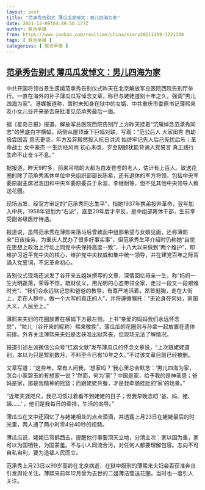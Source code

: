 ```yaml
---
layout: post
title: "范承秀告别式 薄瓜瓜发悼文：男儿四海为家"
date: 2021-12-09T04:49:50.177Z
author: 联合早报
from: https://www.zaobao.com/realtime/china/story20211209-1221398
tags: [ 联合早报 ]
categories: [ 联合早报 ]
---
```

<!--1639042260000-->
[范承秀告别式 薄瓜瓜发悼文：男儿四海为家](https://www.zaobao.com/realtime/china/story20211209-1221398)
------

<div>
<p>中共开国将领谷景生遗孀范承秀告别仪式昨天在北京解放军总医院西院告别厅举行。一直在海外的孙子薄瓜瓜写悼念文章，称已与姥姥道别十年之久，强调“男儿四海为家”。港媒报道称，暂时未知身在狱中的女婿、中共重庆市委原书记薄熙来及小女儿谷开来是否获批准见范承秀最后一面。</p><p>据《星岛日报》报道，解放军总医院西院告别厅上方昨天挂着“沉痛悼念范承秀同志”的黑底白字横幅，两侧从屋顶垂下巨幅对联，写着：“范公后人 大家闺秀 自幼倍尝困苦 意志更坚，年方及笄毅然投入抗日洪流 始终牢记先人后己先忧后乐；革命战士 女中豪杰 一生历经风雨 初心未改，岁至期颐犹能背诵入党誓言 真正践行生命不止奋斗不息。”</p><p>据报道，昨天9时多，前来吊唁的大都为白发苍苍的老人，估计有上百人。致送花圈的除了范承秀离休单位中央组织部部长陈希，还有退休的军方将领，包括中央军委原副主席迟浩田和中央军委原委员于永波、李继耐等，但不见其他中央领导人致送花圈。</p><section id="imu"><div id="dfp-ad-imu1">        </div></section><p>现场派发、经官方审定的“范承秀同志生平”，指她1937年携弟投奔革命，翌年加入中共，1958年错划为“右派”，直至20年后才平反，是中组部离休干部，生前享受副省级医疗待遇。</p><p>报道说，虽然范承秀在薄熙来落马后曾致函中组部希望与女婿见面，还称薄熙来“日夜操劳，为重庆人民办了很多好事实事”，但范承秀生平介绍时仍称她“自觉在思想上政治上行动上同党中央保持高度一致”，十八大以来做到“两个维护”，即维护习近平党中央的核心，维护党中央权威和集中统一领导，并在建党百年之际背诵入党誓词，不忘革命初心。</p><p>告别仪式现场还派发了谷开来五姐妹撰写的文章，深情回忆母亲一生，称“妈妈一生光明磊落，荣辱不惊，疏财仗义，用光明的心态带领全家，走过一段又一段艰难时光”、“我们会永远铭记您和爸爸的教导，有尊严地活着，昂首挺胸，走在大街上，走在人群中，做一个大写的真正的人”，并将遵循嘱托：“无论身在何处，家国大义，人民至上。”</p><div id="innity-in-post"></div><div id="dfp-ad-midarticlespecial">        </div><p>薄熙来夫妇的花圈放置在横幅下方最左侧，上书“亲爱的妈妈我们永远怀念您”，“粒儿（谷开来的昵称）熙来敬挽”。薄瓜瓜的花圈则与孙辈一起放置在遗体前排。外界关注薄熙来夫妇是否获准出狱奔丧，但现场无法了解情况。</p><p>报道引述左派微信公众号“红旗文献”发布薄瓜瓜的怀念文章说，“上次跟姥姥道别，本以为只是暂别数月，不料至今已有10年之久。”不过该文章目前已经被删。&nbsp;</p><p>文章写道：“这些年，常有人问我，‘想家吗？’我心里总会默念：‘男儿四海为家，怎会小家碧玉的有想家一说？’然而，何为‘家’？中国是家，给予我的是神圣感；爸妈是家，那是我精神的摇篮；而跟姥姥共餐，才是我牵肠挂肚的‘家’的场景。”</p><p>“近年天涯咫尺，我已习惯过着看不到姥姥的日子；但我早晚念叨 ‘爸、妈、姥、姨……’ ，他们是我每日的牵挂，生活的向导。”</p><p>薄瓜瓜在文中还回忆了与姥姥相处的点点滴滴，并透露上月23日在姥姥最后的时光里，两人通了两小时零4分40秒的视频。</p><p>薄瓜瓜说，姥姥已驾鹤西去，提醒他行事要顶天立地，分清主次：家以国为重，家可以为国牺牲，为国蒙羞。不与小人同流合污，对任何人都要理解包容。志向不可自私自利，要为造福人民而立。</p><p>范承秀上月23日以99岁高龄在北京病逝，在狱中服刑的薄熙来夫妇会否获准奔丧引发舆论关注。薄熙来前年12月曾为去世的二姐薄洁莹送花圈，当时也一度引人关注。</p>      <div class="cx_paywall_placeholder" id="sph_cdp_40"></div>
</div>
